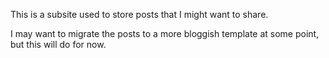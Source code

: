 This is a subsite used to store posts that I might want to share.

I may want to migrate the posts to a more bloggish template at some point, but this will do for now.